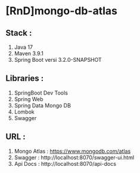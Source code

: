 # [RnD]mongo-db-atlas

## Stack :
1. Java 17
2. Maven 3.9.1
3. Spring Boot versi 3.2.0-SNAPSHOT


## Libraries :
1. SpringBoot Dev Tools
2. Spring Web
3. Spring Data Mongo DB
4. Lombok
5. Swagger

## URL :
1. Mongo Atlas : https://www.mongodb.com/atlas
2. Swagger : http://localhost:8070/swagger-ui.html
3. Api Docs : http://localhost:8070/api-docs
